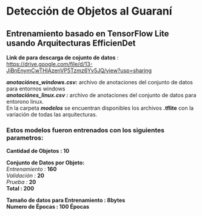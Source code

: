 # Detección de Objetos al Guaraní 
## Entrenamiento basado en TensorFlow Lite usando Arquitecturas EfficienDet

**Link de para descarga de cojunto de datos** : https://drive.google.com/file/d/13-JjBnEnymCwTHlAzenVP5Tzmz6Yv5JQ/view?usp=sharing     

***anotaciónes_windows.csv:*** archivo de anotaciones del conjunto de datos  para entornos windows    
***anotaciónes_linux.csv :*** archivo de anotaciones del conjunto de datos para entorono linux.     
En la carpeta ***modelos*** se encuentran disponibles  los archivos **.tflite** con la variación de todas las  arquitecturas.   
### Estos modelos fueron entrenados con los  siguientes parametros:

**Cantidad de Objetos : 10**

**Conjunto de Datos por Objeto:**  
*Entrenamiento :*  **160**                                      
*Validación    :*   **20**    
*Prueba        :*   **20**   
**Total         :  200** 
                              
**Tamaño de datos para Entrenamiento : 8bytes**   
**Numero de Épocas : 100 Épocas**
                              
